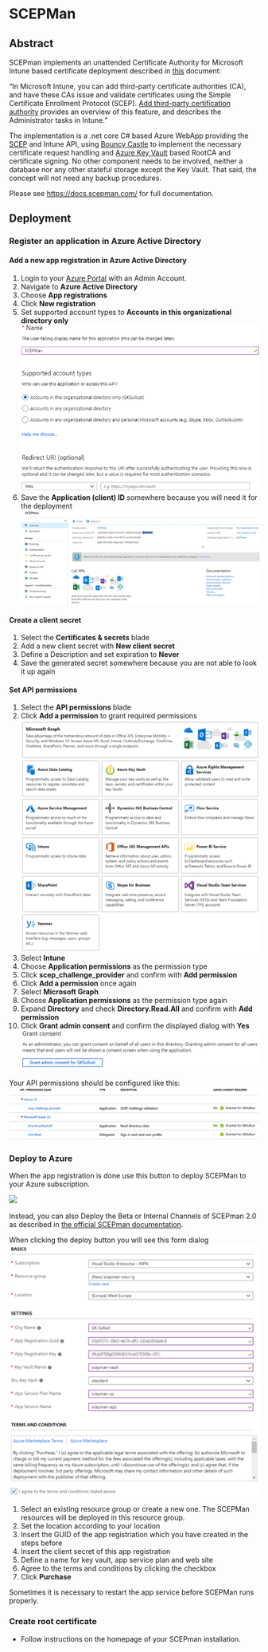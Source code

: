 # SCEPMan
## Abstract
SCEPman implements an unattended Certificate Authority for Microsoft Intune based certificate deployment described in [this](https://docs.microsoft.com/en-us/mem/intune/protect/scep-libraries-apis) document:

“In Microsoft Intune, you can add third-party certificate authorities (CA), and have these CAs issue and validate certificates using the Simple Certificate Enrollment Protocol (SCEP). [Add third-party certification authority](https://docs.microsoft.com/en-us/mem/intune/protect/certificate-authority-add-scep-overview) provides an overview of this feature, and describes the Administrator tasks in Intune.”

The implementation is a .net core C# based Azure WebApp providing the [SCEP](https://datatracker.ietf.org/doc/html/rfc8894) and Intune API, using [Bouncy Castle](https://www.bouncycastle.org/) to implement the necessary certificate request handling and [Azure Key Vault](https://docs.microsoft.com/en-us/rest/api/keyvault/) based RootCA and certificate signing. No other component needs to be involved, neither a database nor any other stateful storage except the Key Vault. That said, the concept will not need any backup procedures.
  
Please see https://docs.scepman.com/ for full documentation.
  
## Deployment
### Register an application in Azure Active Directory

#### Add a new app registration in Azure Active Directory
1. Login to your [Azure Portal](http://portal.azure.com/) with an Admin Account.
2. Navigate to **Azure Active Directory**
3. Choose **App registrations**
4. Click **New registration**
5. Set supported account types to **Accounts in this organizational directory only**
![Screenshot](./docs/images/1.png)
6. Save the **Application (client) ID** somewhere because you will need it for the deployment
![Screenshot](./docs/images/7.png)

#### Create a client secret
1. Select the **Certificates & secrets** blade
2. Add a new client secret with **New client secret**
3. Define a Description and set expiration to **Never**
4. Save the generated secret somewhere because you are not able to look it up again

#### Set API permissions
1. Select the **API permissions** blade
2. Click **Add a permission** to grant required permissions
![Screenshot](./docs/images/4.png)
3. Select **Intune** 
4. Choose **Application permissions** as the permission type
5. Click **scep_challenge_provider** and confirm with **Add permission**
6. Click **Add a permission** once again
7. Select **Microsoft Graph**
8. Choose **Application permissions** as the permission type again
9. Expand **Directory** and check **Directory.Read.All** and confirm with **Add permission**
10. Click **Grant admin consent** and confirm the displayed dialog with **Yes**
![Screenshot](./docs/images/5.png)

Your API permissions should be configured like this:
![Screenshot](./docs/images/6.png)

### Deploy to Azure

When the app registration is done use this button to deploy SCEPMan to your Azure subscription.

<a href="https://portal.azure.com/#create/Microsoft.Template/uri/https%3A%2F%2Fraw.githubusercontent.com%2Fscepman%2Finstall%2Fmaster%2Fazuredeploy-prod.json" target="_blank">
    <img src="http://azuredeploy.net/deploybutton.png"/>
</a>

Instead, you can also Deploy the Beta or Internal Channels of SCEPman 2.0 as described in [the official SCEPman documentation](https://docs.scepman.com/scepman-deployment/deployment-options/scepman-2.x-deployment).

When clicking the deploy button you will see this form dialog
![Screenshot](./docs/images/8.png)
1. Select an existing resource group or create a new one. The SCEPMan resources will be deployed in this resource group.
2. Set the location according to your location
3. Insert the GUID of the app registriation which you have created in the steps before
4. Insert the client secret of this app registration
5. Define a name for key vault, app service plan and web site
6. Agree to the terms and conditions by clicking the checkbox
7. Click **Purchase**

Sometimes it is necessary to restart the app service before SCEPMan runs properly.

### Create root certificate

* Follow instructions on the homepage of your SCEPman installation.
